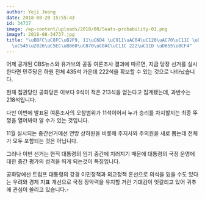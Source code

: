 ```yaml
---
author: Yeji Jeong
date: 2018-08-20 15:55:43
id: 34737
image: /wp-content/uploads/2018/08/Seats-probability-01.png
imagef: 2018-08-34737.jpg
title: "\uBBFC\uC8FC\uB2F9, 11\uC6D4 \uC911\uAC04\uC120\uAC70\uC11C \uD558\uC6D0 \uC7A5\
  \uC545\u2026\uC5EC\uB860\uC870\uC0AC\uC11C 222\uC11D \uD655\uBCF4"
---
```


어제 공개된 CBS뉴스와 유거브의 공동 여론조사 결과에 따르면, 지금 당장 선거를 실시한다면 민주당은 하원 전체 435석 가운데 222석을 확보할 수 있는 것으로 나타났습니다.

현재 집권당인 공화당은 이보다 9석이 적은 213석을 얻는다고 집계됐는데, 과반수는 218석입니다.

다만 이번에 발표된 여론조사의 오참범위가 11석이어서 누가 승리를 차지할지는 최종 뚜껑을 열어봐야 알 수가 있는 것입니다.

11월 실시되는 중간선거에선 연방 상하원을 비롯해 주지사와 주의원을 새로 뽑는데 전체가 모두 포함되는 것은 아닙니다.

그러나 이번 선거는 현직 대통령의 임기 중간에 치러지기 때문에 대통령의 국정 운영에 대한 중간 평가의 성격을 띄게 되는것이 특징입니다.

공화당에선 트럼프 대통령의 강경 이민정책과 외교정책 혼선으로 의석을 잃을 수도 있다는 우려와 경제 지표 개선으로 국정 장악력을 유지할 거란 기대감이 엇갈리고 있어 귀추에 관심이 쏠리고 있습니다.-